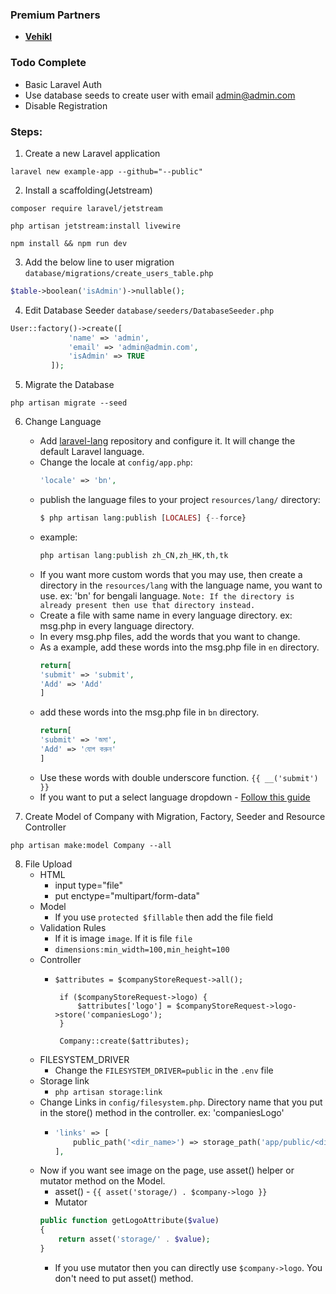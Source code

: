 ### Premium Partners

- **[Vehikl](https://vehikl.com/)**

### Todo Complete

- Basic Laravel Auth
- Use database seeds to create user with email admin@admin.com
- Disable Registration




### Steps:
1. Create a new Laravel application
```shell
laravel new example-app --github="--public"
```
2. Install a scaffolding(Jetstream)
```shell
composer require laravel/jetstream
```
```shell
php artisan jetstream:install livewire
```
```shell
npm install && npm run dev
```
3. Add the below line to user migration `database/migrations/create_users_table.php`
```php
$table->boolean('isAdmin')->nullable();
```
4. Edit Database Seeder `database/seeders/DatabaseSeeder.php`
```php
User::factory()->create([
             'name' => 'admin',
             'email' => 'admin@admin.com',
             'isAdmin' => TRUE
         ]);
```
5. Migrate the Database
```shell
php artisan migrate --seed
```
6. Change Language
   - Add <a href="https://github.com/overtrue/laravel-lang">laravel-lang</a> repository and configure it. It will change the default Laravel language.
   - Change the locale at `config/app.php`:
     ```php
     'locale' => 'bn',
     ```
   - publish the language files to your project `resources/lang/` directory:
     ```PHP
     $ php artisan lang:publish [LOCALES] {--force}
     ```
   - example:
     ```PHP
     php artisan lang:publish zh_CN,zh_HK,th,tk
     ```
   - If you want more custom words that you may use, then create a directory in the `resources/lang` with the language name, you want to use. ex: 'bn' for bengali language. `Note: If the directory is already present then use that directory instead.`
   - Create a file with same name in every language directory. ex: msg.php in every language directory.
   - In every msg.php files, add the words that you want to change.
   - As a example, add these words into the msg.php file in `en` directory.
     ```php
     return[
     'submit' => 'submit',
     'Add' => 'Add'
     ]
     ```
   - add these words into the msg.php file in `bn` directory.
     ```php
     return[
     'submit' => 'জমা',
     'Add' => 'যোগ করুন'
     ]
     ```
   - Use these words with double underscore function. `{{ __('submit') }}`
   - If you want to put a select language dropdown - <a href="https://dev.to/fadilxcoder/adding-multi-language-functionality-in-a-website-developed-in-laravel-4ech">Follow this guide</a>


7. Create Model of Company with Migration, Factory, Seeder and Resource Controller
```shell
php artisan make:model Company --all
```
8. File Upload
    - HTML
      - input type="file"
      - put enctype="multipart/form-data"
    - Model
        - If you use `protected $fillable` then add the file field
    - Validation Rules
        - If it is image `image`. If it is file `file`
        - `dimensions:min_width=100,min_height=100`
    - Controller
        - ```
          $attributes = $companyStoreRequest->all();

           if ($companyStoreRequest->logo) {
               $attributes['logo'] = $companyStoreRequest->logo->store('companiesLogo');
           }
              
           Company::create($attributes);
          ```
    - FILESYSTEM_DRIVER
        - Change the `FILESYSTEM_DRIVER=public` in the `.env` file
    - Storage link
        - `php artisan storage:link`
    - Change Links in `config/filesystem.php`. Directory name that you put in the store() method in the controller. ex: 'companiesLogo'
        - ```PHP
          'links' => [
              public_path('<dir_name>') => storage_path('app/public/<dir_name>'),
          ],
          ```
    - Now if you want see image on the page, use asset() helper or mutator method on the Model.
        - asset() - `{{ asset('storage/) . $company->logo }}`
        - Mutator
        ```PHP
        public function getLogoAttribute($value)
        {
            return asset('storage/' . $value);
        }
        ```
      - If you use mutator then you can directly use `$company->logo`. You don't need to put asset() method.
